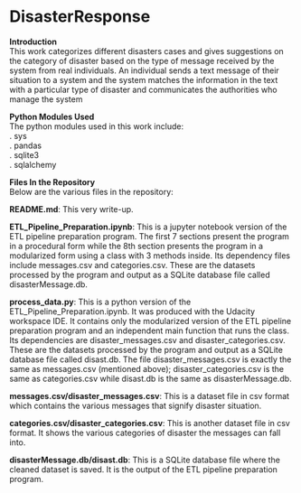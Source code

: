 # DisasterResponse

**Introduction**<br>
This work categorizes different disasters cases and gives suggestions on the category of disaster based on the type of message received by the system from real individuals. An individual sends a text message of their situation to a system and the system matches the information in the text with a particular type of disaster and communicates the authorities who manage the system

**Python Modules Used**<br>
The python modules used in this work include:<br>
. sys <br>
. pandas <br>
. sqlite3 <br>
. sqlalchemy <br>

**Files In the Repository**<br>
Below are the various files in the repository:


**README.md**: This very write-up.


**ETL_Pipeline_Preparation.ipynb**: This is a jupyter notebook version of the ETL pipeline preparation program. The first 7 sections present the program in a procedural form while the 8th section presents the program in a modularized form using a class with 3 methods inside. Its dependency files include messages.csv and categories.csv. These are the datasets processed by the program and output as a SQLite database file called disasterMessage.db.

**process_data.py**: This is a python version of the ETL_Pipeline_Preparation.ipynb. It was produced with the Udacity workspace IDE. It contains only the modularized version of the ETL pipeline preparation program and an independent main function that runs the class. Its dependencies are disaster_messages.csv and disaster_categories.csv. These are the datasets processed by the program and output as a SQLite database file called disast.db. The file disaster_messages.csv is exactly the same as messages.csv (mentioned above); disaster_categories.csv is the same as categories.csv while disast.db is the same as disasterMessage.db.

**messages.csv/disaster_messages.csv**: This is a dataset file in csv format which contains the various messages that signify disaster situation.

**categories.csv/disaster_categories.csv**: This is another dataset file in csv format. It shows the various categories of disaster the messages can fall into.

**disasterMessage.db/disast.db**: This is a SQLite database file where the cleaned dataset is saved. It is the output of the ETL pipeline preparation program.



